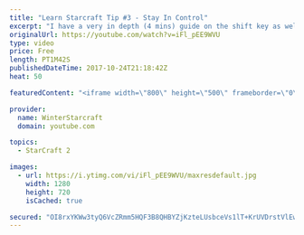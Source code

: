 ```yaml
---
title: "Learn Starcraft Tip #3 - Stay In Control"
excerpt: "I have a very in depth (4 mins) guide on the shift key as well here https://www.youtube.com/watch?v=7x9pHr544oY"
originalUrl: https://youtube.com/watch?v=iFl_pEE9WVU
type: video
price: Free
length: PT1M42S
publishedDateTime: 2017-10-24T21:18:42Z
heat: 50

featuredContent: "<iframe width=\"800\" height=\"500\" frameborder=\"0\" src=\"https://www.youtube.com/embed/iFl_pEE9WVU\" allow=\"accelerometer; autoplay; encrypted-media; gyroscope; picture-in-picture\" allowfullscreen></iframe>"

provider:
  name: WinterStarcraft
  domain: youtube.com

topics:
  - StarCraft 2

images:
  - url: https://i.ytimg.com/vi/iFl_pEE9WVU/maxresdefault.jpg
    width: 1280
    height: 720
    isCached: true

secured: "OI8rxYKWw3tyQ6VcZRmm5HQF3B8QHBYZjKzteLUsbceVs1lT+KrUVDrstVlEw5VyeiKvwN2GJU5NvYp0UChpeXuTMWbpJLIwI73f1xd03oqZaxmS8vTGGu8iRgfYDm8L629oUMv9s7U5T6GsKr2CsG4ucZX9TfSOZ8qYDCuwrOObGeypzt5dc2nVHEcFGZUrSGJwm02kNSKw9OH7l3fKTnDyS7/7Gno4FpEDTyYzRY4D3GLqPO4GZTzelJn+HScpSYRb2gQ1gvyMivg9BOF8ja30gUCVfOwBQQ3QXHl5B1w7+PNGgfxvzpVHfcY4TA+wxDgYCtXmpXsi9MuGF1/kwpt3uoy0l5THJSro4nuYhWE4uNzJUkYIwVbhlUFdYZUd9OfU3D7BMhpazBhOtPWfE/LKYb5vVJHq1b+LRw5gskA=;j3b7PkD7OLGxy1q++wlpew=="
---
```


